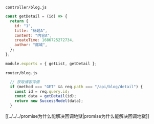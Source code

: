 `controller/blog.js`

```js
const getDetail = (id) => {
  return {
    id: "1",
    title: "标题A",
    content: "内容A",
    createTime: 1686725272734,
    author: "席城",
  };
};

module.exports = { getList, getDetail };
```

`router/blog.js`

```js
  // 获取博客详情
  if (method === "GET" && req.path === "/api/blog/detail") {
    const id = req.query.id;
    const data = getDetail(id);
    return new SuccessModel(data);
  }
```

[[../../../promise为什么能解决回调地狱|promise为什么能解决回调地狱]]